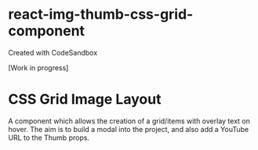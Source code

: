 # react-img-thumb-css-grid-component
Created with CodeSandbox

[Work in progress]

# CSS Grid Image Layout

A component which allows the creation of a grid/items with overlay text on hover. The aim is to build a modal into the project, and also add a YouTube URL to the Thumb props.
